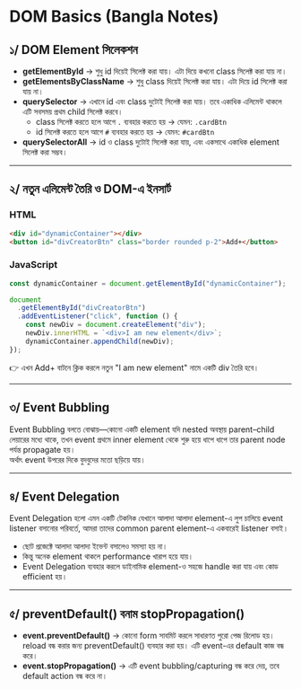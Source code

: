 # DOM Basics (Bangla Notes)

## ১/ DOM Element সিলেকশন

- **getElementById** → শুধু id দিয়েই সিলেক্ট করা যায়। এটা দিয়ে কখনো class সিলেক্ট করা যায় না।
- **getElementsByClassName** → শুধু class দিয়েই সিলেক্ট করা যায়। এটা দিয়ে id সিলেক্ট করা যায় না।
- **querySelector** → এখানে id এবং class দুটোই সিলেক্ট করা যায়। তবে একাধিক এলিমেন্ট থাকলে এটি সবসময় প্রথম child সিলেক্ট করবে।
  - class সিলেক্ট করতে হলে আগে `.` ব্যবহার করতে হয় → যেমন: `.cardBtn`
  - id সিলেক্ট করতে হলে আগে `#` ব্যবহার করতে হয় → যেমন: `#cardBtn`
- **querySelectorAll** → id ও class দুটোই সিলেক্ট করা যায়, এবং একসাথে একাধিক element সিলেক্ট করা সম্ভব।

---

## ২/ নতুন এলিমেন্ট তৈরি ও DOM-এ ইনসার্ট

### HTML
```html
<div id="dynamicContainer"></div>
<button id="divCreatorBtn" class="border rounded p-2">Add+</button>
```

### JavaScript
```javascript
const dynamicContainer = document.getElementById("dynamicContainer");

document
  .getElementById("divCreatorBtn")
  .addEventListener("click", function () {
    const newDiv = document.createElement("div");
    newDiv.innerHTML = `<div>I am new element</div>`;
    dynamicContainer.appendChild(newDiv);
});
```


👉 এখন Add+ বাটনে ক্লিক করলে নতুন "I am new element" নামে একটি div তৈরি হবে।

---

## ৩/ Event Bubbling

Event Bubbling বলতে বোঝায়—কোনো একটি element যদি nested অবস্থায় parent–child লেয়ারের মধ্যে থাকে, তখন event প্রথমে inner element থেকে শুরু হয়ে ধাপে ধাপে তার parent node পর্যন্ত propagate হয়।  
অর্থাৎ event উপরের দিকে বুদবুদের মতো ছড়িয়ে যায়।

---

## ৪/ Event Delegation

Event Delegation হলো এমন একটি টেকনিক যেখানে আলাদা আলাদা element-এ লুপ চালিয়ে event listener বসানোর পরিবর্তে, আমরা তাদের common parent element-এ একবারেই listener বসাই।  

- ছোট প্রজেক্টে আলাদা আলাদা ইভেন্ট বসালেও সমস্যা হয় না।  
- কিন্তু অনেক element থাকলে performance খারাপ হয়ে যায়।  
- Event Delegation ব্যবহার করলে ডাইনামিক element-ও সহজে handle করা যায় এবং কোড efficient হয়।

---

## ৫/ preventDefault() বনাম stopPropagation()

- **event.preventDefault()** → কোনো form সাবমিট করলে সাধারণত পুরো পেজ রিলোড হয়। reload বন্ধ করার জন্য preventDefault() ব্যবহার করা হয়। এটি event-এর default কাজ বন্ধ করে।  
- **event.stopPropagation()** → এটি event bubbling/capturing বন্ধ করে দেয়, তবে default action বন্ধ করে না।
